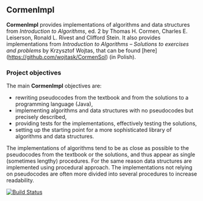 CormenImpl
----------

**CormenImpl** provides implementations of algorithms and data structures from *Introduction to Algorithms*, ed. 2
by Thomas H. Cormen, Charles E. Leiserson, Ronald L. Rivest and Clifford Stein.
It also provides implementations from *Introduction to Algorithms – Solutions to exercises and problems* by Krzysztof Wojtas, that can be found [here] (https://github.com/wojtask/CormenSol) (in Polish).

### Project objectives

The main **CormenImpl** objectives are:
 * rewriting pseudocodes from the textbook and from the solutions to a programming language (Java),
 * implementing algorithms and data structures with no pseudocodes but precisely described,
 * providing tests for the implementations, effectively testing the solutions,
 * setting up the starting point for a more sophisticated library of algorithms and data structures.

The implementations of algorithms tend to be as close as possible to the pseudocodes from the textbook or the solutions,
and thus appear as single (sometimes lengthy) procedures. For the same reason data structures are implemented using procedural
approach. The implementations not relying on pseudocodes are often more divided into several procedures to increase readability.

[![Build Status](https://travis-ci.org/wojtask/CormenImpl.svg?branch=master)](https://travis-ci.org/wojtask/CormenImpl)
